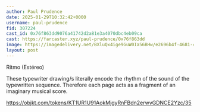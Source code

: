 ```yaml
---
author: Paul Prudence
date: 2025-01-29T10:32:42+0000
username: paul-prudence
fid: 307224
cast_id: 0x76f863dd9076a41742d2a81e3a4070dbc4eb09ca
cast: https://farcaster.xyz/paul-prudence/0x76f863dd
image: https://imagedelivery.net/BXluQx4ige9GuW0Ia56BHw/e2696b4f-4681-4459-13a4-8893ce062100/original
layout: post
---
```


Ritmo (Estéreo)

These typewriter drawing/s literally encode the rhythm of the sound of the typewritten sequence. Therefore each page acts as a fragment of an imaginary musical score.

https://objkt.com/tokens/KT1UR1U91AokMjgyRnFBdn2erwvGDNCE2Yzc/35

<img src='https://imagedelivery.net/BXluQx4ige9GuW0Ia56BHw/e2696b4f-4681-4459-13a4-8893ce062100/original' alt='' referrerpolicy='no-referrer'/>
